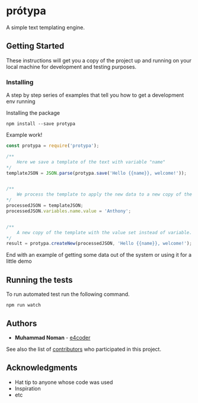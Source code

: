 # prótypa

A simple text templating engine.

## Getting Started

These instructions will get you a copy of the project up and running on your local machine for development and testing purposes.


### Installing

A step by step series of examples that tell you how to get a development env running

Installing the package

```
npm install --save protypa
```

Example work!

```javascript
const protypa = require('protypa');

/**
    Here we save a template of the text with variable "name"
*/
templateJSON = JSON.parse(protypa.save('Hello {{name}}, welcome!'));


/**
    We process the template to apply the new data to a new copy of the template
*/
processedJSON = templateJSON;
processedJSON.variables.name.value = 'Anthony';


/**
    A new copy of the template with the value set instead of variable.
*/
result = protypa.createNew(processedJSON, 'Hello {{name}}, welcome!');
```

End with an example of getting some data out of the system or using it for a little demo

## Running the tests

To run automated test run the following command.

```
npm run watch
```

## Authors

* **Muhammad Noman** - [e4coder](https://github.com/e4coder)

See also the list of [contributors](https://github.com/e4coder/protypa/contributors) who participated in this project.

## Acknowledgments

* Hat tip to anyone whose code was used
* Inspiration
* etc
